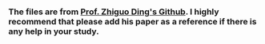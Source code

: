 ### The files are from [Prof. Zhiguo Ding's Github](https://github.com/zhiguo-ding). I highly recommend that please add his paper as a reference if there is any help in your study.
